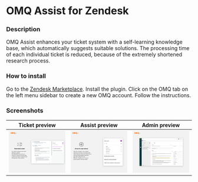 # OMQ Assist for Zendesk

### Description

OMQ Assist enhances your ticket system with a self-learning knowledge base, which automatically suggests suitable solutions. The processing time of each individual ticket is reduced, because of the extremely shortened research process.

### How to install

Go to the [Zendesk Marketplace](https://www.zendesk.com/apps/support/omq-assist/?q=mkp_omq).
Install the plugin. Click on the OMQ tab on the left menu sidebar to create a new OMQ account. Follow the instructions.

### Screenshots

Ticket preview | Assist preview | Admin preview
------------ | ------------- | ----------------
![Ticket preview](assets/screenshot-0.png) | ![Assist preview](assets/screenshot-1.png) | ![Admin preview](assets/screenshot-2.png)
